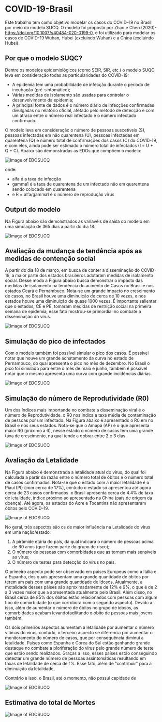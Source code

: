# COVID-19-Brasil

Este trabalho tem como objetivo modelar os casos do COVID-19 no Brasil por meio do modelo SUCQ. O modelo foi proposto por Zhao e Chen (2020)- https://doi.org/10.1007/s40484-020-0199-0, e foi utilizado para modelar os casos de COVID-19 Wuhan, Hubei (excluindo Wuhan) e a China (excluindo Hubei).

## Por que o modelo SUQC?

Dentre os modelos epidemiológicos (como SEIR, SIR, etc.) o modelo SUQC leva em consideração todas as particularidades do COVID-19:

* A epidemia tem uma probabilidade de infecção durante o período de incubação (pré-sintomático);
* Várias medidas de isolamento são usadas para controlar o desenvolvimento da epidemia; 
* A principal fonte de dados é o número diário de infecções confirmadas divulgadas no relatório oficial, afetado pelo método de detecção e com um atraso entre o número real infectado e o número infectado confirmado. 


O modelo leva em consideração o número de pessoas suscetíveis (S), pessoas infectadas em não quarentena (U), pessoas infectadas em quarentena (Q) e número total de confirmações dos casos (C) do COVID-19, e com eles, ainda pode ser estimado o número total de infectados (I = U + Q + C). Abaixo são demonstradas as EDOs que compõem o modelo: 

![Image of EDOSUCQ](https://github.com/ravellys/COVID-19-Brasil/blob/master/eq_SUCQ.JPG)

onde:
* alfa é a taxa de infecção
* gamma1 é a taxa de quarentena de um infectado não em quarentena sendo colocado em quarentena
* e R = alfa/gamma1 é o número de reprodução vírus

## Output do modelo 
Na Figura abaixo são demonstrados as variavéis de saída do modelo em uma simulação de 365 dias a partir do dia 18.

![Image of EDOSUCQ](https://github.com/ravellys/COVID-19-Brasil/blob/master/COVID-19%20Brasil.png)
  
## Avaliação da mudança de tendência após as medidas de contenção social

A partir do dia 18 de março, em busca de conter a disseminação do COVID-19, a maior parte dos estados brasileiros adotaram medidas de isolamento social. Desse modo a Figura abaixo busca demonstrar o impacto  das medidas de isolamento na tendência do aumento de Casos no Brasil e nos estados Ceará e Pernambuco. Nota-se um grande impacto no crescimento de casos, no Brasil houve uma diminuição de cerca de 10 vezes, e nos estados houve uma diminuição de quase 1000 vezes. É importante salientar que o estados, CE e PE, tomaram medidas de restrição social na primeira semana de epidemia, esse fato mostrou-se primordial no combate a disseminação do vírus.

![Image of EDOSUCQ](https://github.com/ravellys/COVID-19-Brasil/blob/master/cum_cases.png)

## Simulação do pico de infectados

Com o modelo também foi possível simular o pico dos casos. É possível notar que houve um grande achatamento da curva no estado de Pernambuco, do qual apresenta o pico no mês de dezembro. No Brasil o pico foi simulado para entre o mês de maio e junho, também é possível notar que o mesmo apresenta uma curva com grande incidências diárias.

![Image of EDOSUCQ](https://github.com/ravellys/COVID-19-Brasil/blob/master/daily_cases.png)

## Simulação do número de Reprodutividade (R0)

Um dos índices mais importande no combate a disseminação viral é o número de Reprodutividade. o R0 nos indica a taxa média de contaminação de pessoas por um infectado. Na Figura abaixo é apresentado o R0 em no Brasil e nos seus estados. Nota-se que o Amapá (AP) é o que apresenta maior R0 (próximo a 6), nesse estado o número de casos tem uma grande taxa de crescimento, na qual tende a dobrar entre 2 e 3 dias.

![Image of EDOSUCQ](https://github.com/ravellys/COVID-19-Brasil/blob/master/R0.png)

## Avaliação da Letalidade 

Na Figura abaixo é demonstrada a letalidade atual do vírus, do qual foi calculada a partir da razão entre o número total de óbitos e o número total de casos confirmados. Nota-se que o estado com a maior letalidade é o Piauí (PI) (com cerca de 17%), contudo o estado só apresentou até agora cerca de 23 casos confirmados. o Brasil apresenta cerca de 4.4% de taxa de letalidade, índice próximo ao apresentado na China (país de origem da doença). Até agora, os estados do Acre e Tocantins não apresentaram óbitos pelo COVID-19.

![Image of EDOSUCQ](https://github.com/ravellys/COVID-19-Brasil/blob/master/mortality.png)

No geral, três aspectos são os de maior influência na Letalidade do vírus em uma nação/estado:

1. A pirâmide etária do país, da qual indicará o número de pessoas acima de 60 anos (que fazem parte do grupo de risco);
2. O número de pessoas com comorbidades que as tornem mais sensiveis ao vírus;
3. O número de testes para detecção do vírus no país.

O primeiro aspecto pode ser observado em países Europeus como a Itália e a Espanha, dos quais apresentam uma grande quantidade de óbitos por terem um país com uma grande quantidade de Idosos. Atualmente, a motalidade desses páises são aproximadamente de 12% e 9%, o que é de 2 a 3 vezes maior que a apresentada atualmente pelo Brasil. Além disso, no Brasil cerca de 85% dos óbitos estão relacionados com pessoas com algum tipo de comorbidade (o que corrobora com o segundo aspecto). Devido a isso, além de aumentar o número de óbitos no grupo de idosos, as comorbidades acabam levandofacilitando o óbito de pessoas mais jovens também.

Os dois primeiros aspectos aumentam a letalidade por aumentar o número vítimas do vírus, contudo, o terceiro aspecto se diferencia por aumentar o monitoramento do número de casos, que por consequência diminui a letalidade. Países como Espanha e Corea do Sul estão ganhando grande destaque no combate a ploriferação do vírus pelo grande número de teste que estão sendo realizados. Graças a isso, esses países estão conseguindo detectar um grande número de pessoas assintomáticas resultando em taxas de letalidade de cerca de 1%. Esse fato, além de "contribuir" para a diminuição da letalidade,

Contrário a isso, o Brasil, até o momento, não possui capidade de 


![Image of EDOSUCQ](https://github.com/ravellys/COVID-19-Brasil/blob/master/mortality_real_estimada.png)

## Estimativa do total de Mortes

![Image of EDOSUCQ](https://github.com/ravellys/COVID-19-Brasil/blob/master/total%20de%20mortes.png)





